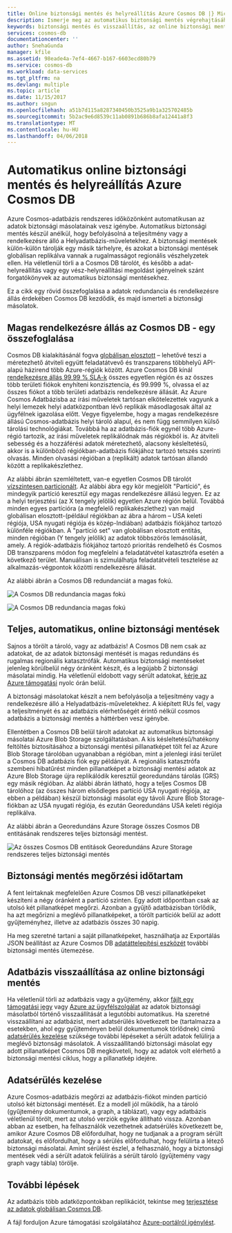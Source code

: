 ```yaml
---
title: Online biztonsági mentés és helyreállítás Azure Cosmos DB |} Microsoft Docs
description: Ismerje meg az automatikus biztonsági mentés végrehajtásához, és egy Azure Cosmos DB adatbázis visszaállítása.
keywords: biztonsági mentés és visszaállítás, az online biztonsági mentés
services: cosmos-db
documentationcenter: ''
author: SnehaGunda
manager: kfile
ms.assetid: 98eade4a-7ef4-4667-b167-6603ecd80b79
ms.service: cosmos-db
ms.workload: data-services
ms.tgt_pltfrm: na
ms.devlang: multiple
ms.topic: article
ms.date: 11/15/2017
ms.author: sngun
ms.openlocfilehash: a51b7d115a8287340450b3525a9b1a325702485b
ms.sourcegitcommit: 5b2ac9e6d8539c11ab0891b686b8afa12441a8f3
ms.translationtype: MT
ms.contentlocale: hu-HU
ms.lasthandoff: 04/06/2018
---
```

# <a name="automatic-online-backup-and-restore-with-azure-cosmos-db"></a>Automatikus online biztonsági mentés és helyreállítás Azure Cosmos DB
Azure Cosmos-adatbázis rendszeres időközönként automatikusan az adatok biztonsági másolatainak vesz igénybe. Automatikus biztonsági mentés készül anélkül, hogy befolyásolná a teljesítmény vagy a rendelkezésre álló a Helyadatbázis-műveletekhez. A biztonsági mentések külön-külön tárolják egy másik tárhelyre, és azokat a biztonsági mentések globálisan replikálva vannak a rugalmasságot regionális vészhelyzetek ellen. Ha véletlenül törli a a Cosmos DB tárolót, és később a adat-helyreállítás vagy egy vész-helyreállítási megoldást igényelnek szánt forgatókönyvek az automatikus biztonsági mentésekhez.  

Ez a cikk egy rövid összefoglalása a adatok redundancia és rendelkezésre állás érdekében Cosmos DB kezdődik, és majd ismerteti a biztonsági másolatok. 

## <a name="high-availability-with-cosmos-db---a-recap"></a>Magas rendelkezésre állás az Cosmos DB - egy összefoglalása
Cosmos DB kialakításánál fogva [globálisan elosztott](distribute-data-globally.md) – lehetővé teszi a méretezhető átviteli együtt feladatátvevő és transzparens többhelyű API-alapú házirend több Azure-régiók között. Azure Cosmos DB kínál [rendelkezésre állás 99,99 % SLA-k](https://azure.microsoft.com/support/legal/sla/cosmos-db) összes egyetlen régión és az összes több területi fiókok enyhíteni konzisztencia, és 99.999 %, olvassa el az összes fiókot a több területi adatbázis rendelkezésre állását. Az Azure Cosmos Adatbázisba az írási műveletek tartósan elkötelezettek vagyunk a helyi lemezek helyi adatközpontban lévő replikák másodlagosak által az ügyfélnek igazolása előtt. Vegye figyelembe, hogy a magas rendelkezésre állású Cosmos-adatbázis helyi tároló alapul, és nem függ semmilyen külső tárolási technológiákat. Továbbá ha az adatbázis-fiók egynél több Azure-régió tartozik, az írási műveletek replikálódnak más régiókból is. Az átviteli sebesség és a hozzáférési adatok méretezhető, alacsony késleltetésű, akkor is a különböző régiókban-adatbázis fiókjához tartozó tetszés szerinti olvasás. Minden olvasási régióban a (replikált) adatok tartósan állandó között a replikakészlethez.  

Az alábbi ábrán szemléltetett, van-e egyetlen Cosmos DB tárolót [vízszintesen particionált](partition-data.md). Az alábbi ábra egy kör megjelölt "Partíció", és mindegyik partíció keresztül egy magas rendelkezésre állású legyen. Ez az a helyi terjesztési (az X tengely jelölik) egyetlen Azure régión belül. Továbbá minden egyes partícióra (a megfelelő replikakészlethez) van majd globálisan elosztott-(például régiókban az ábra a három – USA keleti régiója, USA nyugati régiója és közép-Indiában) adatbázis fiókjához tartozó különféle régiókban. A "partíció set" van globálisan elosztott entitás, minden régióban (Y tengely jelölik) az adatok többszörös lemásolását, amely. A régiók-adatbázis fiókjához tartozó prioritás rendelhető és Cosmos DB transzparens módon fog megfelelni a feladatátvétel katasztrófa esetén a következő terület. Manuálisan is szimulálhatja feladatátvételi tesztelése az alkalmazás-végpontok közötti rendelkezésre állását.  

Az alábbi ábrán a Cosmos DB redundanciát a magas fokú.

![A Cosmos DB redundancia magas fokú](./media/online-backup-and-restore/redundancy.png)

![A Cosmos DB redundancia magas fokú](./media/online-backup-and-restore/global-distribution.png)

## <a name="full-automatic-online-backups"></a>Teljes, automatikus, online biztonsági mentések
Sajnos a törölt a tároló, vagy az adatbázis! A Cosmos DB nem csak az adatokat, de az adatok biztonsági mentését is magas redundáns és rugalmas regionális katasztrófák. Automatikus biztonsági mentéseket jelenleg körülbelül négy óránként készít, és a legújabb 2 biztonsági másolatai mindig. Ha véletlenül eldobott vagy sérült adatokat, [kérje az Azure támogatási](https://azure.microsoft.com/support/options/) nyolc órán belül. 

A biztonsági másolatokat készít a nem befolyásolja a teljesítmény vagy a rendelkezésre álló a Helyadatbázis-műveletekhez. A kiépített RUs fel, vagy a teljesítményét és az adatbázis elérhetőségét érintő nélkül cosmos adatbázis a biztonsági mentés a háttérben vesz igénybe. 

Ellentétben a Cosmos DB belül tárolt adatokat az automatikus biztonsági másolatai Azure Blob Storage szolgáltatásban. A kis késleltetésű/hatékony feltöltés biztosításához a biztonsági mentési pillanatképet tölt fel az Azure Blob Storage tárolóban ugyanabban a régióban, mint a jelenlegi írási terület a Cosmos DB adatbázis fiók egy példányát. A regionális katasztrófa szembeni hibatűrést minden pillanatképet a biztonsági mentési adatok az Azure Blob Storage újra replikálódik keresztül georedundáns tárolás (GRS) egy másik régióban. Az alábbi ábrán látható, hogy a teljes Cosmos DB tárolóhoz (az összes három elsődleges partíció USA nyugati régiója, az ebben a példában) készül biztonsági másolat egy távoli Azure Blob Storage-fiókban az USA nyugati régiója, és ezután Georedundáns USA keleti régiója replikálva. 

Az alábbi ábrán a Georedundáns Azure Storage összes Cosmos DB entitásának rendszeres teljes biztonsági mentést.

![Az összes Cosmos DB entitások Georedundáns Azure Storage rendszeres teljes biztonsági mentés](./media/online-backup-and-restore/automatic-backup.png)

## <a name="backup-retention-period"></a>Biztonsági mentés megőrzési időtartam
A fent leírtaknak megfelelően Azure Cosmos DB veszi pillanatképeket készíteni a négy óránként a partíció szinten. Egy adott időpontban csak az utolsó két pillanatképet megőrzi. Azonban a gyűjtő adatbázisban törlődik, ha azt megőrizni a meglévő pillanatképeket, a törölt partíciók belül az adott gyűjteményhez, illetve az adatbázis összes 30 napig.

Ha meg szeretné tartani a saját pillanatképeket, használhatja az Exportálás JSON beállítást az Azure Cosmos DB [adatáttelepítési eszközét](import-data.md#export-to-json-file) további biztonsági mentés ütemezése.

## <a name="restoring-a-database-from-an-online-backup"></a>Adatbázis visszaállítása az online biztonsági mentés
Ha véletlenül törli az adatbázis vagy a gyűjtemény, akkor [fájlt egy támogatási jegy](https://portal.azure.com/?#blade/Microsoft_Azure_Support/HelpAndSupportBlade) vagy [Azure az ügyfélszolgálat](https://azure.microsoft.com/support/options/) az adatok biztonsági másolatból történő visszaállítását a legutóbbi automatikus. Ha szeretné visszaállítani az adatbázist, mert adatsérülés következett be (tartalmazza a esetekben, ahol egy gyűjteményen belül dokumentumok törlődnek) című [adatsérülés kezelése](#handling-data-corruption) szüksége további lépéseket a sérült adatok felülírja a meglévő biztonsági másolatok. A visszaállítandó biztonsági másolat egy adott pillanatképet Cosmos DB megköveteli, hogy az adatok volt elérhető a biztonsági mentési ciklus, hogy a pillanatkép idejére.

## <a name="handling-data-corruption"></a>Adatsérülés kezelése
Azure Cosmos-adatbázis megőrzi az adatbázis-fiókot minden partíció utolsó két biztonsági mentését. Ez a modell jól működik, ha a tároló (gyűjtemény dokumentumok, a graph, a táblázat), vagy egy adatbázis véletlenül törölt, mert az utolsó verziók egyike állítható vissza. Azonban abban az esetben, ha felhasználók vezethetnek adatsérülés következett be, amikor Azure Cosmos DB előfordulhat, hogy ne tudjanak a a program sérült adatokat, és előfordulhat, hogy a sérülés előfordulhat, hogy felülírta a létező biztonsági másolatai. Amint sérülést észlel, a felhasználó, hogy a biztonsági mentések védi a sérült adatok felülírás a sérült tároló (gyűjtemény vagy graph vagy tábla) törölje.

## <a name="next-steps"></a>További lépések

Az adatbázis több adatközpontokban replikációt, tekintse meg [terjesztése az adatok globálisan Cosmos DB](distribute-data-globally.md). 

A fájl forduljon Azure támogatási szolgálatához [Azure-portálról igénylést](https://portal.azure.com/?#blade/Microsoft_Azure_Support/HelpAndSupportBlade).

